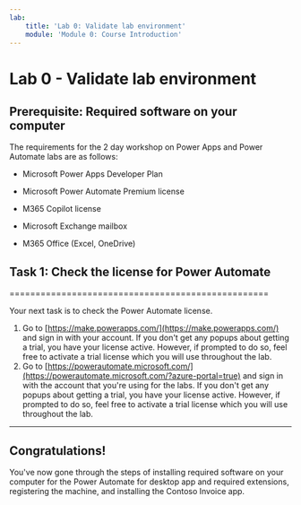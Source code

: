 ```yaml
---
lab:
    title: 'Lab 0: Validate lab environment'
    module: 'Module 0: Course Introduction'
---
```


# Lab 0 - Validate lab environment

Prerequisite: Required software on your computer
--------------------------------------------------------

The requirements for the 2 day workshop on Power Apps and Power Automate labs are as follows:

    
*   Microsoft Power Apps Developer Plan

*   Microsoft Power Automate Premium license

*   M365 Copilot license
    
*   Microsoft Exchange mailbox

*   M365 Office (Excel, OneDrive)


## Task 1: Check the license for Power Automate
==================================================

Your next task is to check the Power Automate license.
1. Go to [https://make.powerapps.com/](https://make.powerapps.com/) and sign in with your account.
If you don't get any popups about getting a trial, you have your license active. However, if prompted to do so, feel free to activate a trial license which you will use throughout the lab.
1.  Go to [https://powerautomate.microsoft.com/](https://powerautomate.microsoft.com/?azure-portal=true) and sign in with the account that you're using for the labs.
If you don't get any popups about getting a trial, you have your license active. However, if prompted to do so, feel free to activate a trial license which you will use throughout the lab.
    
-------
## Congratulations!

You've now gone through the steps of installing required software on your computer for the Power Automate for desktop app and required extensions, registering the machine, and installing the Contoso Invoice app.
